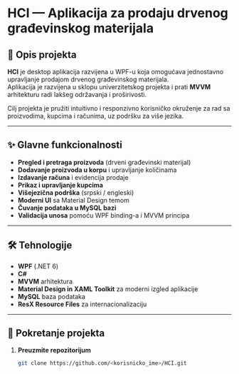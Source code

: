 # HCI — Aplikacija za prodaju drvenog građevinskog materijala

## 📌 Opis projekta
**HCI** je desktop aplikacija razvijena u WPF-u koja omogućava jednostavno upravljanje prodajom drvenog građevinskog materijala.  
Aplikacija je razvijena u sklopu univerzitetskog projekta i prati **MVVM** arhitekturu radi lakšeg održavanja i proširivosti.  

Cilj projekta je pružiti intuitivno i responzivno korisničko okruženje za rad sa proizvodima, kupcima i računima, uz podršku za više jezika.

---

## ✨ Glavne funkcionalnosti
- **Pregled i pretraga proizvoda** (drveni građevinski materijal)
- **Dodavanje proizvoda u korpu** i upravljanje količinama
- **Izdavanje računa** i evidencija prodaje
- **Prikaz i upravljanje kupcima**
- **Višejezična podrška** (srpski / engleski)
- **Moderni UI** sa Material Design temom
- **Čuvanje podataka u MySQL bazi**
- **Validacija unosa** pomoću WPF binding-a i MVVM principa

---

## 🛠️ Tehnologije
- **WPF** (.NET 6)
- **C#**
- **MVVM** arhitektura
- **Material Design in XAML Toolkit** za moderni izgled aplikacije
- **MySQL** baza podataka
- **ResX Resource Files** za internacionalizaciju

---

## 🚀 Pokretanje projekta
1. **Preuzmite repozitorijum**  
   ```bash
   git clone https://github.com/<korisnicko_ime>/HCI.git
